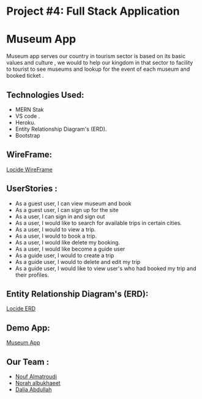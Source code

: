 # Project #4: Full Stack Application
  # Museum App
Museum app serves our country in tourism sector is based on its basic values and culture , we would to help our kingdom in that sector to facility to tourist to see museums and lookup for the event of each museum and booked ticket .
## Technologies Used:
* MERN Stak
* VS code .
*  Heroku.
*  Entity Relationship Diagram's (ERD).
*  Bootstrap
## WireFrame:
[Locide WireFrame](https://www.figma.com/file/NjXUBplNTbMXUE6U4VP7xT/LOCIDE?node-id=0%3A1)
## UserStories :
- As a guest user, I can view museum and book 
- As a guest user, I can sign up for the site
- As a user, I can sign in and sign out
- As a user, I would like to search for available trips in certain cities.
- As a user, I would to view a trip.
- As a user, I would to book a trip.
- As a user, I would like delete my booking.
- As a user, I would like become a guide user
- As a guide user, I would to create a trip
- As a guide user, I would to delete and edit my trip
- As a guide user, I would like to view user's who had booked my trip and their profiles.
## Entity Relationship Diagram's (ERD):
[Locide ERD ]()
## Demo App:
[Museum App ]()
## Our Team :
-  [ Nouf Almatroudi](https://github.com/nouf1)
-   [ Norah albukhaeet](https://github.com/Noury1991)
-    [ Dalia Abdullah ](https://github.com/dalia-a)

